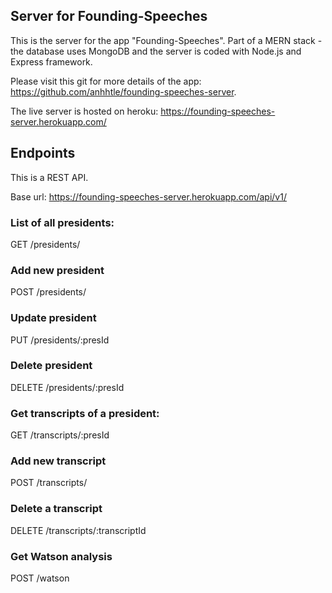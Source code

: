 ## Server for Founding-Speeches
This is the server for the app "Founding-Speeches". Part of a MERN stack - the database uses MongoDB and the server is coded with Node.js and Express framework.

Please visit this git for more details of the app: https://github.com/anhhtle/founding-speeches-server.

The live server is hosted on heroku: https://founding-speeches-server.herokuapp.com/

## Endpoints
This is a REST API.

Base url: https://founding-speeches-server.herokuapp.com/api/v1/

### List of all presidents: 
GET /presidents/

### Add new president
POST /presidents/

### Update president
PUT /presidents/:presId

### Delete president
DELETE /presidents/:presId

### Get transcripts of a president:
GET /transcripts/:presId

### Add new transcript
POST /transcripts/

### Delete a transcript
DELETE /transcripts/:transcriptId

### Get Watson analysis
POST /watson